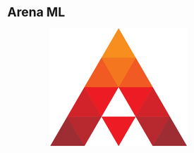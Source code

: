 # Arena ML

<p align="center">
  <img width="310" height="269" src="https://github.com/arenaml/.github/raw/main/profile/arenaml-logo.png">
</p>
